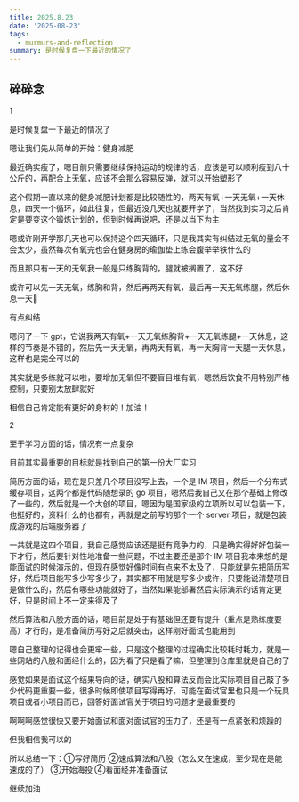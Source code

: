 ```yaml
---
title: 2025.8.23
date: '2025-08-23'
tags:
  - murmurs-and-reflection
summary: 是时候复盘一下最近的情况了
---
```

## 碎碎念
1

是时候复盘一下最近的情况了

嗯让我们先从简单的开始：健身减肥

最近确实瘦了，嗯目前只需要继续保持运动的规律的话，应该是可以顺利瘦到八十公斤的，再配合上无氧，应该不会那么容易反弹，就可以开始塑形了

这个假期一直以来的健身减肥计划都是比较随性的，两天有氧+一天无氧+一天休息，四天一个循环，如此往复，但最近没几天也就要开学了，当然找到实习之后肯定是要变这个锻炼计划的，但到时候再说吧，还是以当下为主

嗯或许刚开学那几天也可以保持这个四天循环，只是我其实有纠结过无氧的量会不会太少，虽然每次有氧完也会在健身房的瑜伽垫上练会腹举举铁什么的

而且那只有一天的无氧我一般是只练胸背的，腿就被搁置了，这不好

或许可以先一天无氧，练胸和背，然后再两天有氧，最后再一天无氧练腿，然后休息一天🤔

有点纠结

嗯问了一下 gpt，它说我两天有氧+一天无氧练胸背+一天无氧练腿+一天休息，这样的节奏是不错的，然后先一天无氧，再两天有氧，再一天胸背一天腿一天休息，这样也是完全可以的

其实就是多练就可以啦，要增加无氧但不要盲目堆有氧，嗯然后饮食不用特别严格控制，只要别太放肆就好

相信自己肯定能有更好的身材的！加油！

2

至于学习方面的话，情况有一点复杂

目前其实最重要的目标就是找到自己的第一份大厂实习

简历方面的话，现在是只差几个项目没写上去，一个是 IM 项目，然后一个分布式缓存项目，这两个都是代码随想录的 go 项目，嗯然后我自己又在那个基础上修改了一些的，然后就是一个大创的项目，嗯因为是国家级的立项所以可以包装一下，也挺好的，资料什么的也都有，再就是之前写的那个一个 server 项目，就是包装成游戏的后端服务器了

一共就是这四个项目，我自己感觉应该还是挺有竞争力的，只是确实得好好包装一下才行，然后要针对性地准备一些问题，不过主要还是那个 IM 项目我本来想的是能面试的时候演示的，但现在感觉好像时间有点来不太及了，只能就是先把简历写好，然后项目能写多少写多少了，其实都不用就是写多少或许，只要能说清楚项目是做什么的，然后有哪些功能就好了，当然如果能部署然后实际演示的话肯定更好，只是时间上不一定来得及了

然后算法和八股方面的话，嗯目前是处于有基础但还要有提升（重点是熟练度要高）才行的，是准备简历写好之后就突击，这样刚好面试也能用到

嗯自己整理的记得也会更牢一些，只是这个整理的过程确实比较耗时耗力，就是一些网站的八股和面经什么的，因为看了只是看了嘛，但整理到仓库里就是自己的了

感觉如果是面试这个结果导向的话，确实八股和算法反而会比实际项目自己敲了多少代码更重要一些，很多时候即使项目写得再好，可能在面试官里也只是一个玩具项目或者小项目而已，回答好面试官关于项目的问题才是最重要的

啊啊啊感觉很快又要开始面试和面对面试官的压力了，还是有一点紧张和烦躁的

但我相信我可以的

所以总结一下：①写好简历 ②速成算法和八股（怎么又在速成，至少现在是能速成的了） ③开始海投 ④看面经并准备面试

继续加油
